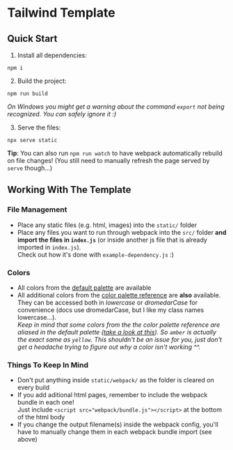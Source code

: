 # Tailwind Template

## Quick Start

1. Install all dependencies:

```
npm i
```

2. Build the project:

```
npm run build
```

*On Windows you might get a warning about the command `export` not being recognized. You can safely ignore it :)*

3. Serve the files:

```
npx serve static
```

**Tip**: You can also run `npm run watch` to have webpack automatically rebuild on file changes! (You still need to manually refresh the page served by `serve` though...)

## Working With The Template

### File Management

- Place any static files (e.g. html, images) into the `static/` folder
- Place any files you want to run through webpack into the `src/` folder **and import the files in `index.js`** (or inside another js file that is already imported in `index.js`).  
  Check out how it's done with `example-dependency.js` :)

### Colors

- All colors from the [default palette](https://tailwindcss.com/docs/customizing-colors) are available
- All additional colors from the [color palette reference](https://tailwindcss.com/docs/customizing-colors#color-palette-reference) are **also** available. They can be accessed both in *lowercase* or *dromedarCase* for convenience (docs use dromedarCase, but I like my class names lowercase...).  
  *Keep in mind that some colors from the the color palette reference are aliased in the default palette ([take a look at this](https://github.com/tailwindlabs/tailwindcss/blob/3de0c48bd67f47c94f484bf7d92dc41e707e9abc/stubs/defaultConfig.stub.js#L15-L28)). So `amber` is actually the exact same as `yellow`. This shouldn't be an issue for you, just don't get a headache trying to figure out why a color isn't working ^^.*


### Things To Keep In Mind

- Don't put anything inside `static/webpack/` as the folder is cleared on every build
- If you add aditional html pages, remember to include the webpack bundle in each one!  
  Just include `<script src="webpack/bundle.js"></script>` at the bottom of the html body
- If you change the output filename(s) inside the webpack config, you'll have to manually change them in each webpack bundle import (see above)
